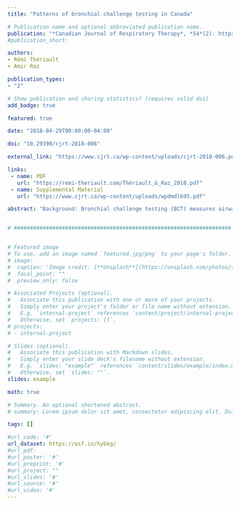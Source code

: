 ```yaml
---
title: "Patterns of bronchial challenge testing in Canada"

# Publication name and optional abbreviated publication name.
publication: "*Canadian Journal of Respiratory Therapy*, *54*(2). https://doi.org/10.29390/cjrt-2018-006"
#publication_short: 

authors: 
- Rémi Thériault
- Amir Raz

publication_types:
- "2"

# Show publication and sharing statistics? (requires valid doi)
add_badge: true

featured: true

date: "2018-04-29T00:00:00-04:00"

doi: "10.29390/cjrt-2018-006"

external_link: "https://www.cjrt.ca/wp-content/uploads/cjrt-2018-006.pdf"

links: 
 - name: PDF
   url: "https://remi-theriault.com/Thériault_&_Raz_2018.pdf"
 - name: Supplemental Material
   url: "https://www.cjrt.ca/wp-content/uploads/wpdmdl695.pdf"

abstract: "Background: Bronchial challenge testing (BCT) measures airway hyperresponsiveness; asthma guidelines recommend using BCT when symptoms manifest despite normal spirometry. Improper application of these guidelines commonly results in the misdiagnosis of asthma. Yet, statistics concerning BCT remain largely obscure. The current paper addresses this gap and explores how various health variables may elucidate adherence to asthma guidelines and patterns of BCT across Canadian provinces. Methods: Using the Access to Information Act, medical financial claims for BCT (or equivalent procedures) were requested from each of the Canadian provinces and territories. Based on the available information (from provinces only), correlations between frequency of BCT claims and medical demographics (e.g., prevalence of respirologists, health expenditures) are reported. Results: Controlling for population or for people with asthma, physicians from Québec claim four times more BCT per year than those in other provinces; physicians from Alberta close to eight-fold fewer. The number of respirologists per capita and BCT per capita correlated moderately, r(132) = 0.582, p < 0.001, [95% CI 0.421, 0.716]. Excluding “outliers” (i.e., British Columbia, Alberta, and Saskatchewan) greatly strengthened this correlation, r(87) = 0.930, p < 0.001, [95% CI 0.883, 0.958]. Discussion: These findings demonstrate that provinces vary in their use of BCT. This result seems to stem, at least in part, from differences in the prevalence of respirologists. Interestingly, geographic region appears to wield a strong influence; in the correlation between number of tests and number of respirologists, physicians from Western provinces (i.e., Alberta, Saskatchewan, and British Columbia) administered fewer tests than their Eastern colleagues. Given the association between inadequate application of BCT and misdiagnosis of asthma, physicians should pay special attention to the Canadian guidelines when considering an asthma diagnosis."


# ####################################################################


# Featured image
# To use, add an image named `featured.jpg/png` to your page's folder. 
# image:
#  caption: 'Image credit: [**Unsplash**](https://unsplash.com/photos/s9CC2SKySJM)'
#  focal_point: ""
#  preview_only: false

# Associated Projects (optional).
#   Associate this publication with one or more of your projects.
#   Simply enter your project's folder or file name without extension.
#   E.g. `internal-project` references `content/project/internal-project/index.md`.
#   Otherwise, set `projects: []`.
# projects:
# - internal-project

# Slides (optional).
#   Associate this publication with Markdown slides.
#   Simply enter your slide deck's filename without extension.
#   E.g. `slides: "example"` references `content/slides/example/index.md`.
#   Otherwise, set `slides: ""`.
slides: example

math: true

# Summary. An optional shortened abstract.
# summary: Lorem ipsum dolor sit amet, consectetur adipiscing elit. Duis posuere tellus ac convallis placerat. Proin tincidunt magna sed ex sollicitudin condimentum.

tags: []

#url_code: '#'
url_dataset: https://osf.io/hybkg/
#url_pdf: 
#url_poster: '#'
#url_preprint: '#'
#url_project: ""
#url_slides: '#'
#url_source: '#'
#url_video: '#'
---
```


